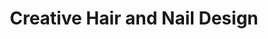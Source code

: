 ---
title: "Creative Hair and Nail Design"
url: /spokane-valley/creative-hair-and-nail-design/
shop: Kosmetik
---